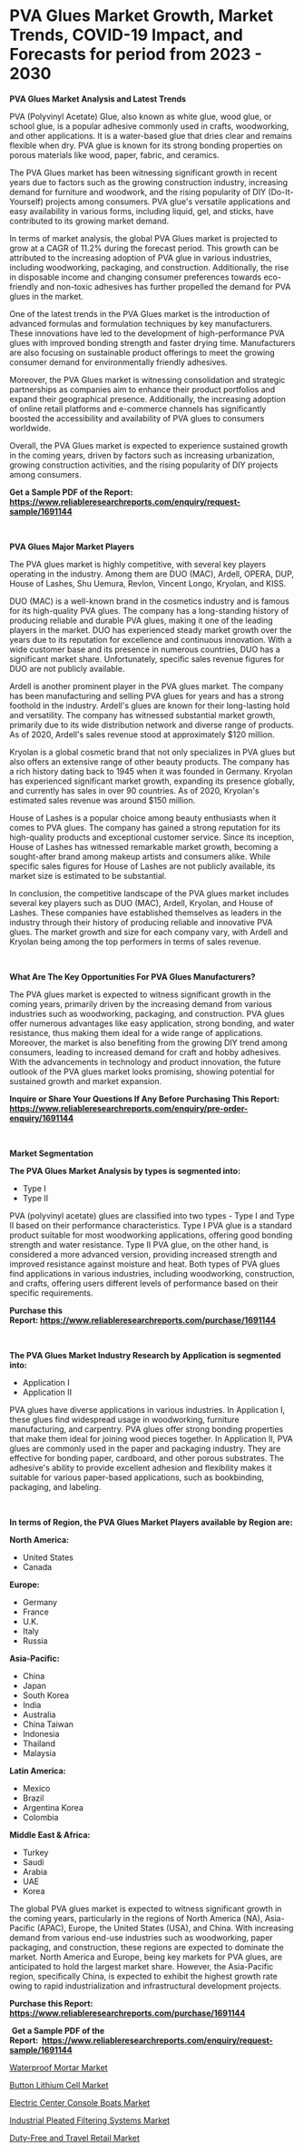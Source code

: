 <p><h1>PVA Glues Market Growth, Market Trends, COVID-19 Impact, and Forecasts for period from 2023 - 2030</h1></p><p><strong>PVA Glues Market Analysis and Latest Trends</strong></p>
<p><p>PVA (Polyvinyl Acetate) Glue, also known as white glue, wood glue, or school glue, is a popular adhesive commonly used in crafts, woodworking, and other applications. It is a water-based glue that dries clear and remains flexible when dry. PVA glue is known for its strong bonding properties on porous materials like wood, paper, fabric, and ceramics.</p><p>The PVA Glues market has been witnessing significant growth in recent years due to factors such as the growing construction industry, increasing demand for furniture and woodwork, and the rising popularity of DIY (Do-It-Yourself) projects among consumers. PVA glue's versatile applications and easy availability in various forms, including liquid, gel, and sticks, have contributed to its growing market demand.</p><p>In terms of market analysis, the global PVA Glues market is projected to grow at a CAGR of 11.2% during the forecast period. This growth can be attributed to the increasing adoption of PVA glue in various industries, including woodworking, packaging, and construction. Additionally, the rise in disposable income and changing consumer preferences towards eco-friendly and non-toxic adhesives has further propelled the demand for PVA glues in the market.</p><p>One of the latest trends in the PVA Glues market is the introduction of advanced formulas and formulation techniques by key manufacturers. These innovations have led to the development of high-performance PVA glues with improved bonding strength and faster drying time. Manufacturers are also focusing on sustainable product offerings to meet the growing consumer demand for environmentally friendly adhesives.</p><p>Moreover, the PVA Glues market is witnessing consolidation and strategic partnerships as companies aim to enhance their product portfolios and expand their geographical presence. Additionally, the increasing adoption of online retail platforms and e-commerce channels has significantly boosted the accessibility and availability of PVA glues to consumers worldwide.</p><p>Overall, the PVA Glues market is expected to experience sustained growth in the coming years, driven by factors such as increasing urbanization, growing construction activities, and the rising popularity of DIY projects among consumers.</p></p>
<p><strong>Get a Sample PDF of the Report:&nbsp; <a href="https://www.reliableresearchreports.com/enquiry/request-sample/1691144">https://www.reliableresearchreports.com/enquiry/request-sample/1691144</a></strong></p>
<p>&nbsp;</p>
<p><strong>PVA Glues Major Market Players</strong></p>
<p><p>The PVA glues market is highly competitive, with several key players operating in the industry. Among them are DUO (MAC), Ardell, OPERA, DUP, House of Lashes, Shu Uemura, Revlon, Vincent Longo, Kryolan, and KISS. </p><p>DUO (MAC) is a well-known brand in the cosmetics industry and is famous for its high-quality PVA glues. The company has a long-standing history of producing reliable and durable PVA glues, making it one of the leading players in the market. DUO has experienced steady market growth over the years due to its reputation for excellence and continuous innovation. With a wide customer base and its presence in numerous countries, DUO has a significant market share. Unfortunately, specific sales revenue figures for DUO are not publicly available.</p><p>Ardell is another prominent player in the PVA glues market. The company has been manufacturing and selling PVA glues for years and has a strong foothold in the industry. Ardell's glues are known for their long-lasting hold and versatility. The company has witnessed substantial market growth, primarily due to its wide distribution network and diverse range of products. As of 2020, Ardell's sales revenue stood at approximately $120 million.</p><p>Kryolan is a global cosmetic brand that not only specializes in PVA glues but also offers an extensive range of other beauty products. The company has a rich history dating back to 1945 when it was founded in Germany. Kryolan has experienced significant market growth, expanding its presence globally, and currently has sales in over 90 countries. As of 2020, Kryolan's estimated sales revenue was around $150 million.</p><p>House of Lashes is a popular choice among beauty enthusiasts when it comes to PVA glues. The company has gained a strong reputation for its high-quality products and exceptional customer service. Since its inception, House of Lashes has witnessed remarkable market growth, becoming a sought-after brand among makeup artists and consumers alike. While specific sales figures for House of Lashes are not publicly available, its market size is estimated to be substantial.</p><p>In conclusion, the competitive landscape of the PVA glues market includes several key players such as DUO (MAC), Ardell, Kryolan, and House of Lashes. These companies have established themselves as leaders in the industry through their history of producing reliable and innovative PVA glues. The market growth and size for each company vary, with Ardell and Kryolan being among the top performers in terms of sales revenue.</p></p>
<p>&nbsp;</p>
<p><strong>What Are The Key Opportunities For PVA Glues Manufacturers?</strong></p>
<p><p>The PVA glues market is expected to witness significant growth in the coming years, primarily driven by the increasing demand from various industries such as woodworking, packaging, and construction. PVA glues offer numerous advantages like easy application, strong bonding, and water resistance, thus making them ideal for a wide range of applications. Moreover, the market is also benefiting from the growing DIY trend among consumers, leading to increased demand for craft and hobby adhesives. With the advancements in technology and product innovation, the future outlook of the PVA glues market looks promising, showing potential for sustained growth and market expansion.</p></p>
<p><strong>Inquire or Share Your Questions If Any Before Purchasing This Report: <a href="https://www.reliableresearchreports.com/enquiry/pre-order-enquiry/1691144">https://www.reliableresearchreports.com/enquiry/pre-order-enquiry/1691144</a></strong></p>
<p>&nbsp;</p>
<p><strong>Market Segmentation</strong></p>
<p><strong>The PVA Glues Market Analysis by types is segmented into:</strong></p>
<p><ul><li>Type I</li><li>Type II</li></ul></p>
<p><p>PVA (polyvinyl acetate) glues are classified into two types - Type I and Type II based on their performance characteristics. Type I PVA glue is a standard product suitable for most woodworking applications, offering good bonding strength and water resistance. Type II PVA glue, on the other hand, is considered a more advanced version, providing increased strength and improved resistance against moisture and heat. Both types of PVA glues find applications in various industries, including woodworking, construction, and crafts, offering users different levels of performance based on their specific requirements.</p></p>
<p><strong>Purchase this Report:&nbsp;<a href="https://www.reliableresearchreports.com/purchase/1691144">https://www.reliableresearchreports.com/purchase/1691144</a></strong></p>
<p>&nbsp;</p>
<p><strong>The PVA Glues Market Industry Research by Application is segmented into:</strong></p>
<p><ul><li>Application I</li><li>Application II</li></ul></p>
<p><p>PVA glues have diverse applications in various industries. In Application I, these glues find widespread usage in woodworking, furniture manufacturing, and carpentry. PVA glues offer strong bonding properties that make them ideal for joining wood pieces together. In Application II, PVA glues are commonly used in the paper and packaging industry. They are effective for bonding paper, cardboard, and other porous substrates. The adhesive's ability to provide excellent adhesion and flexibility makes it suitable for various paper-based applications, such as bookbinding, packaging, and labeling.</p></p>
<p>&nbsp;</p>
<p><strong>In terms of Region, the PVA Glues Market Players available by Region are:</strong></p>
<p>
    <p> <strong> North America: </strong>
        <ul>
            <li>United States</li>
            <li>Canada</li>
        </ul>
        </p> 
    <p> <strong> Europe: </strong>
        <ul>
            <li>Germany</li>
            <li>France</li>
            <li>U.K.</li>
            <li>Italy</li>
            <li>Russia</li>
        </ul>
        </p> 
    <p> <strong> Asia-Pacific: </strong>
        <ul>
            <li>China</li>
            <li>Japan</li>
            <li>South Korea</li>
            <li>India</li>
            <li>Australia</li>
            <li>China Taiwan</li>
            <li>Indonesia</li>
            <li>Thailand</li>
            <li>Malaysia</li>
        </ul>
        </p> 
    <p> <strong> Latin America: </strong>
        <ul>
            <li>Mexico</li>
            <li>Brazil</li>
            <li>Argentina Korea</li>
            <li>Colombia</li>
        </ul>
        </p> 
    <p> <strong> Middle East & Africa: </strong>
        <ul>
            <li>Turkey</li>
            <li>Saudi</li>
            <li>Arabia</li>
            <li>UAE</li>
            <li>Korea</li>
        </ul>
    </p>
    </p>
<p><p>The global PVA glues market is expected to witness significant growth in the coming years, particularly in the regions of North America (NA), Asia-Pacific (APAC), Europe, the United States (USA), and China. With increasing demand from various end-use industries such as woodworking, paper packaging, and construction, these regions are expected to dominate the market. North America and Europe, being key markets for PVA glues, are anticipated to hold the largest market share. However, the Asia-Pacific region, specifically China, is expected to exhibit the highest growth rate owing to rapid industrialization and infrastructural development projects.</p></p>
<p><strong>Purchase this Report: <a href="https://www.reliableresearchreports.com/purchase/1691144">https://www.reliableresearchreports.com/purchase/1691144</a></strong></p>
<p>&nbsp;<strong>Get a Sample PDF of the Report:&nbsp;&nbsp;<a href="https://www.reliableresearchreports.com/enquiry/request-sample/1691144">https://www.reliableresearchreports.com/enquiry/request-sample/1691144</a></strong></p>
<p><strong></strong></p>
<p><p><a href="https://www.linkedin.com/pulse/waterproof-mortar-market-insights-players-forecast-till-ojdfe/">Waterproof Mortar Market</a></p><p><a href="https://medium.com/@crystalellis1905/button-lithium-cell-market-share-evolution-and-market-growth-trends-2023-2030-7bb23dd57c8a">Button Lithium Cell Market</a></p><p><a href="https://github.com/smritireportprime/Market-Research-Report-List-1/blob/main/electric-center-console-boats-market.md">Electric Center Console Boats Market</a></p><p><a href="https://medium.com/@debradaniels04/industrial-pleated-filtering-systems-market-trends-forecast-and-competitive-analysis-to-2030-7c8f033c546b">Industrial Pleated Filtering Systems Market</a></p><p><a href="https://github.com/kartikreportprime/Market-Research-Report-List-1/blob/main/duty-free-and-travel-retail-market.md">Duty-Free and Travel Retail Market</a></p></p>
